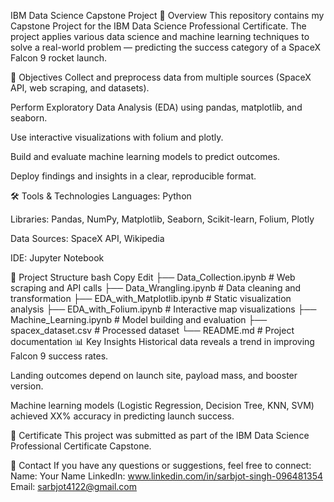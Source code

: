 IBM Data Science Capstone Project
📌 Overview
This repository contains my Capstone Project for the IBM Data Science Professional Certificate.
The project applies various data science and machine learning techniques to solve a real-world problem — predicting the success category of a SpaceX Falcon 9 rocket launch.

🎯 Objectives
Collect and preprocess data from multiple sources (SpaceX API, web scraping, and datasets).

Perform Exploratory Data Analysis (EDA) using pandas, matplotlib, and seaborn.

Use interactive visualizations with folium and plotly.

Build and evaluate machine learning models to predict outcomes.

Deploy findings and insights in a clear, reproducible format.

🛠️ Tools & Technologies
Languages: Python

Libraries: Pandas, NumPy, Matplotlib, Seaborn, Scikit-learn, Folium, Plotly

Data Sources: SpaceX API, Wikipedia

IDE: Jupyter Notebook

📂 Project Structure
bash
Copy
Edit
├── Data_Collection.ipynb       # Web scraping and API calls
├── Data_Wrangling.ipynb        # Data cleaning and transformation
├── EDA_with_Matplotlib.ipynb   # Static visualization analysis
├── EDA_with_Folium.ipynb       # Interactive map visualizations
├── Machine_Learning.ipynb      # Model building and evaluation
├── spacex_dataset.csv          # Processed dataset
└── README.md                   # Project documentation
📊 Key Insights
Historical data reveals a trend in improving Falcon 9 success rates.

Landing outcomes depend on launch site, payload mass, and booster version.

Machine learning models (Logistic Regression, Decision Tree, KNN, SVM) achieved XX% accuracy in predicting launch success.

📜 Certificate
This project was submitted as part of the IBM Data Science Professional Certificate Capstone.

📧 Contact
If you have any questions or suggestions, feel free to connect:
Name: Your Name
LinkedIn: www.linkedin.com/in/sarbjot-singh-096481354
Email: sarbjot4122@gmail.com

